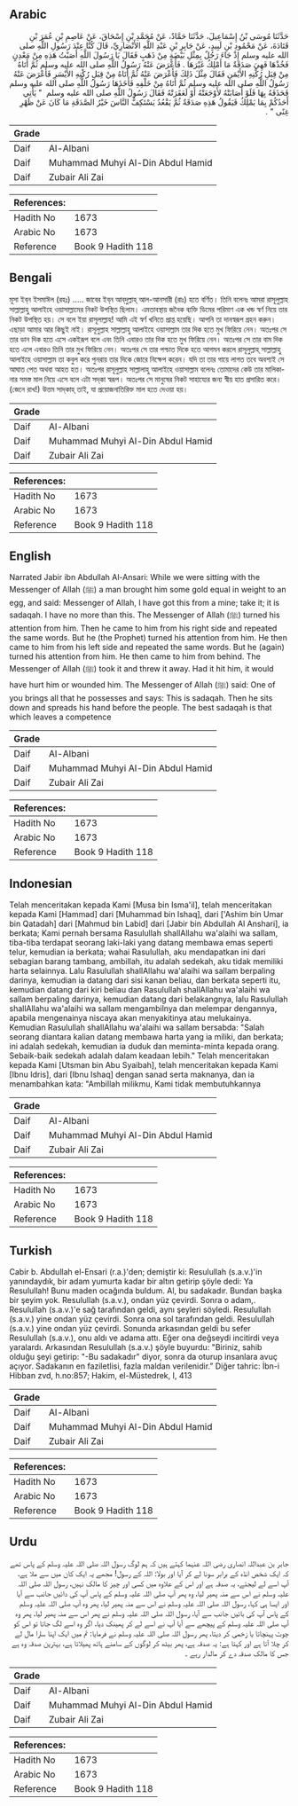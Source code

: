 ## Arabic


<div dir="rtl" lang="ar" style={{fontSize:'larger',backgroundColor:'#f8f9fa',padding:20}}>
حَدَّثَنَا مُوسَى بْنُ إِسْمَاعِيلَ، حَدَّثَنَا حَمَّادٌ، عَنْ مُحَمَّدِ بْنِ إِسْحَاقَ، عَنْ عَاصِمِ بْنِ عُمَرَ بْنِ قَتَادَةَ، عَنْ مَحْمُودِ بْنِ لَبِيدٍ، عَنْ جَابِرِ بْنِ عَبْدِ اللَّهِ الأَنْصَارِيِّ، قَالَ كُنَّا عِنْدَ رَسُولِ اللَّهِ صلى الله عليه وسلم إِذْ جَاءَ رَجُلٌ بِمِثْلِ بَيْضَةٍ مِنْ ذَهَبٍ فَقَالَ يَا رَسُولَ اللَّهِ أَصَبْتُ هَذِهِ مِنْ مَعْدِنٍ فَخُذْهَا فَهِيَ صَدَقَةٌ مَا أَمْلِكُ غَيْرَهَا ‏.‏ فَأَعْرَضَ عَنْهُ رَسُولُ اللَّهِ صلى الله عليه وسلم ثُمَّ أَتَاهُ مِنْ قِبَلِ رُكْنِهِ الأَيْمَنِ فَقَالَ مِثْلَ ذَلِكَ فَأَعْرَضَ عَنْهُ ثُمَّ أَتَاهُ مِنْ قِبَلِ رُكْنِهِ الأَيْسَرِ فَأَعْرَضَ عَنْهُ رَسُولُ اللَّهِ صلى الله عليه وسلم ثُمَّ أَتَاهُ مِنْ خَلْفِهِ فَأَخَذَهَا رَسُولُ اللَّهِ صلى الله عليه وسلم فَحَذَفَهُ بِهَا فَلَوْ أَصَابَتْهُ لأَوْجَعَتْهُ أَوْ لَعَقَرَتْهُ فَقَالَ رَسُولُ اللَّهِ صلى الله عليه وسلم ‏ "‏ يَأْتِي أَحَدُكُمْ بِمَا يَمْلِكُ فَيَقُولُ هَذِهِ صَدَقَةٌ ثُمَّ يَقْعُدُ يَسْتَكِفُّ النَّاسَ خَيْرُ الصَّدَقَةِ مَا كَانَ عَنْ ظَهْرِ غِنًى ‏"‏ ‏.‏
</div>
<div style={{backgroundColor:'#f8f9fa',padding:20, marginBottom: 10}}><table> <thead> <tr> <th>Grade</th> <th></th> </tr> </thead> <tbody> <tr><td>Daif</td><td>Al-Albani</td></tr><tr><td>Daif</td><td>Muhammad Muhyi Al-Din Abdul Hamid</td></tr><tr><td>Daif</td><td>Zubair Ali Zai</td></tr></tbody></table><table> <thead> <tr> <th>References:</th> <th></th> </tr> </thead> <tbody><tr><td>Hadith No</td><td>1673</td></tr><tr><td>Arabic No</td><td>1673</td></tr><tr><td>Reference</td><td>Book 9 Hadith 118</td></tr></tbody></table></div>

## Bengali


<div dir="ltr" lang="bn" style={{fontSize:'larger',backgroundColor:'#f8f9fa',padding:20}}>
মূসা ইব্‌ন ইসমাঈল (রহঃ) ..... জাবের ইব্‌ন আব্‌দুল্লাহ্‌ আল-আনসারী (রাঃ) হতে বর্ণিত। তিনি বলেনঃ আমরা রাসূলুল্লাহ সাল্লাল্লাহু আলাইহে ওয়াসাল্লামের নিকট উপস্থিত ছিলাম। এমতাবস্থায় জনৈক ব্যক্তি ডিমের পরিমাণ এক খন্ড স্বর্ণ নিয়ে তার নিকট উপস্থিত হয়। সে বলে ইয়া রাসূলাল্লাহ! আমি এই স্বর্ণ খনিতে প্রাপ্ত হয়েছি। আপনি তা দানস্বরূপ গ্রহন করুন। এছাড়া আমার আর কিছুই নাই। রাসূলুল্লাহ সাল্লাল্লাহু আলাইহে ওয়াসাল্লাম তার দিক হতে মুখ ফিরিয়ে নেন। অতঃপর সে তার ডান দিক হতে এসে একইরূপ বলে এবং তিনি এবারও তার দিক হতে মুখ ফিরিয়ে নেন। অতঃপর সে তার বাম দিক হতে এলে এবারও তিনি তার মুখ ফিরিয়ে নেন। অতঃপর সে তার পশ্চাত দিকে হতে আগমন করলে রাসূলুল্লাহ্‌ সাল্লাল্লাহু আলাইহে ওয়াসাল্লাম তা কবুল করে পুনরায় তার দিকে জোরে নিক্ষেপ করেন। যদি তা তার গায়ে লাগত তবে অবশ্যই সে আঘাত পেত অথবা আহত হত। অতঃপর রাসূলুল্লাহ সাল্লালাহু আলাইহে ওয়াসাল্লাম বলেনঃ তোমাদের কেউ তার মালিকানার সমস্ত মাল নিয়ে এসে বলে এটা সদ্‌কা স্বরূপ। অতঃপর সে মানুষের নিকট সাহায্যের জন্য স্বীয় হাত প্রসারিত করে। (জেনে রাখ!) উত্তম সাদ্‌কাহ্‌ তাই, যা প্রয়োজনাতিরিক্ত মাল হতে দেওয়া হয়।
</div>
<div style={{backgroundColor:'#f8f9fa',padding:20, marginBottom: 10}}><table> <thead> <tr> <th>Grade</th> <th></th> </tr> </thead> <tbody> <tr><td>Daif</td><td>Al-Albani</td></tr><tr><td>Daif</td><td>Muhammad Muhyi Al-Din Abdul Hamid</td></tr><tr><td>Daif</td><td>Zubair Ali Zai</td></tr></tbody></table><table> <thead> <tr> <th>References:</th> <th></th> </tr> </thead> <tbody><tr><td>Hadith No</td><td>1673</td></tr><tr><td>Arabic No</td><td>1673</td></tr><tr><td>Reference</td><td>Book 9 Hadith 118</td></tr></tbody></table></div>

## English


<div dir="ltr" lang="en" style={{fontSize:'larger',backgroundColor:'#f8f9fa',padding:20}}>
Narrated Jabir ibn Abdullah Al-Ansari: While we were sitting with the Messenger of Allah (ﷺ) a man brought him some gold equal in weight to an egg, and said: Messenger of Allah, I have got this from a mine; take it; it is sadaqah. I have no more than this. The Messenger of Allah (ﷺ) turned his attention from him. Then he came to him from his right side and repeated the same words. But he (the Prophet) turned his attention from him. He then came to him from his left side and repeated the same words. But he (again) turned his attention from him. He then came to him from behind. The Messenger of Allah (ﷺ) took it and threw it away. Had it hit him, it would have hurt him or wounded him. The Messenger of Allah (ﷺ) said: One of you brings all that he possesses and says: This is sadaqah. Then he sits down and spreads his hand before the people. The best sadaqah is that which leaves a competence
</div>
<div style={{backgroundColor:'#f8f9fa',padding:20, marginBottom: 10}}><table> <thead> <tr> <th>Grade</th> <th></th> </tr> </thead> <tbody> <tr><td>Daif</td><td>Al-Albani</td></tr><tr><td>Daif</td><td>Muhammad Muhyi Al-Din Abdul Hamid</td></tr><tr><td>Daif</td><td>Zubair Ali Zai</td></tr></tbody></table><table> <thead> <tr> <th>References:</th> <th></th> </tr> </thead> <tbody><tr><td>Hadith No</td><td>1673</td></tr><tr><td>Arabic No</td><td>1673</td></tr><tr><td>Reference</td><td>Book 9 Hadith 118</td></tr></tbody></table></div>

## Indonesian


<div dir="ltr" lang="id" style={{fontSize:'larger',backgroundColor:'#f8f9fa',padding:20}}>
Telah menceritakan kepada Kami [Musa bin Isma'il], telah menceritakan kepada Kami [Hammad] dari [Muhammad bin Ishaq], dari ['Ashim bin Umar bin Qatadah] dari [Mahmud bin Labid] dari [Jabir bin Abdullah Al Anshari], ia berkata; Kami pernah bersama Rasulullah shallAllahu wa'alaihi wa sallam, tiba-tiba terdapat seorang laki-laki yang datang membawa emas seperti telur, kemudian ia berkata; wahai Rasulullah, aku mendapatkan ini dari sebagian barang tambang, ambillah, itu adalah sedekah, aku tidak memiliki harta selainnya. Lalu Rasulullah shallAllahu wa'alaihi wa sallam berpaling darinya, kemudian ia datang dari sisi kanan beliau, dan berkata seperti itu, kemudian datang dari kiri beliau dan Rasulullah shallAllahu wa'alaihi wa sallam berpaling darinya, kemudian datang dari belakangnya, lalu Rasulullah shallAllahu wa'alaihi wa sallam mengambilnya dan melempar dengannya, apabila mengenainya niscaya akan menyakitinya atau melukainya. Kemudian Rasulullah shallAllahu wa'alaihi wa sallam bersabda: "Salah seorang diantara kalian datang membawa harta yang ia miliki, dan berkata; ini adalah sedekah, kemudian ia duduk dan meminta-minta kepada orang. Sebaik-baik sedekah adalah dalam keadaan lebih." Telah menceritakan kepada Kami [Utsman bin Abu Syaibah], telah menceritakan kepada Kami [Ibnu Idris], dari [Ibnu Ishaq] dengan sanad serta maknanya, dan ia menambahkan kata: "Ambillah milikmu, Kami tidak membutuhkannya
</div>
<div style={{backgroundColor:'#f8f9fa',padding:20, marginBottom: 10}}><table> <thead> <tr> <th>Grade</th> <th></th> </tr> </thead> <tbody> <tr><td>Daif</td><td>Al-Albani</td></tr><tr><td>Daif</td><td>Muhammad Muhyi Al-Din Abdul Hamid</td></tr><tr><td>Daif</td><td>Zubair Ali Zai</td></tr></tbody></table><table> <thead> <tr> <th>References:</th> <th></th> </tr> </thead> <tbody><tr><td>Hadith No</td><td>1673</td></tr><tr><td>Arabic No</td><td>1673</td></tr><tr><td>Reference</td><td>Book 9 Hadith 118</td></tr></tbody></table></div>

## Turkish


<div dir="ltr" lang="tr" style={{fontSize:'larger',backgroundColor:'#f8f9fa',padding:20}}>
Cabir b. Abdullah el-Ensari (r.a.)'den; demiştir ki: Resulullah (s.a.v.)'in yanındaydık, bir adam yumurta kadar bir altın getirip şöyle dedi: Ya Resulullah! Bunu maden ocağında buldum. Al, bu sadakadır. Bundan başka bir şeyim yok. Resulullah (s.a.v.), ondan yüz çevirdi. Sonra o adam,. Resulullah (s.a.v.)'e sağ tarafından geldi, aynı şeyleri söyledi. Resulullah (s.a.v.) yine ondan yüz çevirdi. Sonra ona sol tarafından geldi. Resulullah (s.a.v.) yine ondan yüz çevirdi. Sonunda arkasından geldi bu sefer Resulullah (s.a.v.), onu aldı ve adama attı. Eğer ona değseydi incitirdi veya yaralardı. Arkasından Resulullah (s.a.v.) şöyle buyurdu: "Biriniz, sahib olduğu şeyi getirip: "-Bu sadakadır" diyor, sonra da oturup insanlara avuç açıyor. Sadakanın en faziletlisi, fazla maldan verilenidir.” Diğer tahric: İbn-i Hibban zvd, h.no:857; Hakim, el-Müstedrek, I, 413
</div>
<div style={{backgroundColor:'#f8f9fa',padding:20, marginBottom: 10}}><table> <thead> <tr> <th>Grade</th> <th></th> </tr> </thead> <tbody> <tr><td>Daif</td><td>Al-Albani</td></tr><tr><td>Daif</td><td>Muhammad Muhyi Al-Din Abdul Hamid</td></tr><tr><td>Daif</td><td>Zubair Ali Zai</td></tr></tbody></table><table> <thead> <tr> <th>References:</th> <th></th> </tr> </thead> <tbody><tr><td>Hadith No</td><td>1673</td></tr><tr><td>Arabic No</td><td>1673</td></tr><tr><td>Reference</td><td>Book 9 Hadith 118</td></tr></tbody></table></div>

## Urdu


<div dir="rtl" lang="ur" style={{fontSize:'larger',backgroundColor:'#f8f9fa',padding:20}}>
جابر بن عبداللہ انصاری رضی اللہ عنہما کہتے ہیں کہ ہم لوگ رسول اللہ صلی اللہ علیہ وسلم کے پاس تھے کہ ایک شخص انڈہ کے برابر سونا لے کر آیا اور بولا: اللہ کے رسول! مجھے یہ ایک کان میں سے ملا ہے، آپ اسے لے لیجئے، یہ صدقہ ہے اور اس کے علاوہ میں کسی اور چیز کا مالک نہیں، رسول اللہ صلی اللہ علیہ وسلم نے اس سے منہ پھیر لیا، وہ پھر آپ صلی اللہ علیہ وسلم کے پاس آپ کی دائیں جانب سے آیا اور ایسا ہی کہا، رسول اللہ صلی اللہ علیہ وسلم نے اس سے منہ پھیر لیا، پھر وہ آپ صلی اللہ علیہ وسلم کے پاس آپ کی بائیں جانب سے آیا، رسول اللہ صلی اللہ علیہ وسلم نے پھر اس سے منہ پھیر لیا، پھر وہ آپ صلی اللہ علیہ وسلم کے پیچھے سے آیا آپ نے اسے لے کر پھینک دیا، اگر وہ اسے لگ جاتا تو اس کو چوٹ پہنچاتا یا زخمی کر دیتا، پھر رسول اللہ صلی اللہ علیہ وسلم نے فرمایا: تم میں ایک اپنا سارا مال لے کر چلا آتا ہے اور کہتا ہے: یہ صدقہ ہے، پھر بیٹھ کر لوگوں کے سامنے ہاتھ پھیلاتا ہے، بہترین صدقہ وہ ہے جس کا مالک صدقہ دے کر مالدار رہے ۔
</div>
<div style={{backgroundColor:'#f8f9fa',padding:20, marginBottom: 10}}><table> <thead> <tr> <th>Grade</th> <th></th> </tr> </thead> <tbody> <tr><td>Daif</td><td>Al-Albani</td></tr><tr><td>Daif</td><td>Muhammad Muhyi Al-Din Abdul Hamid</td></tr><tr><td>Daif</td><td>Zubair Ali Zai</td></tr></tbody></table><table> <thead> <tr> <th>References:</th> <th></th> </tr> </thead> <tbody><tr><td>Hadith No</td><td>1673</td></tr><tr><td>Arabic No</td><td>1673</td></tr><tr><td>Reference</td><td>Book 9 Hadith 118</td></tr></tbody></table></div>